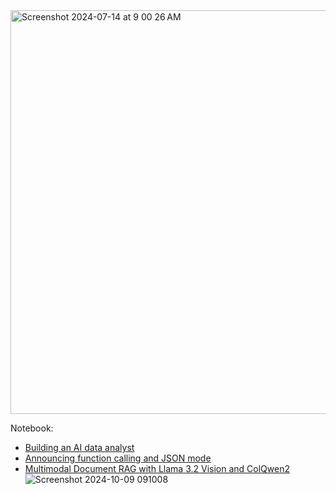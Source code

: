 
<img width="646" alt="Screenshot 2024-07-14 at 9 00 26 AM" src="https://github.com/user-attachments/assets/5c5cfdc4-7c63-4ae4-baeb-bd3b24a21a29">


Notebook: 

- [Building an AI data analyst](https://docs.together.ai/docs/data-analyst-agent)
- [Announcing function calling and JSON mode](https://www.together.ai/blog/function-calling-json-mode)
- [Multimodal Document RAG with Llama 3.2 Vision and ColQwen2](https://www.together.ai/blog/multimodal-document-rag-with-llama-3-2-vision-and-colqwen2)
![Screenshot 2024-10-09 091008](https://github.com/user-attachments/assets/71057426-a64d-414d-89d8-11b77e12cb8a)
